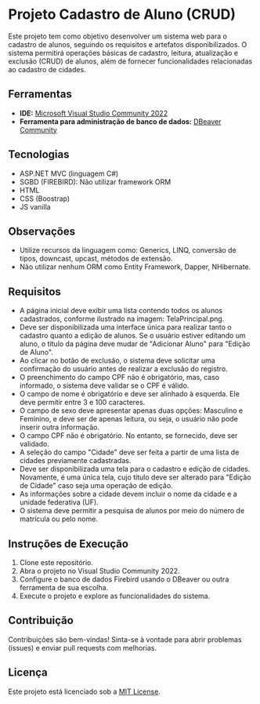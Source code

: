 # Projeto Cadastro de Aluno (CRUD)

Este projeto tem como objetivo desenvolver um sistema web para o cadastro de alunos, seguindo os requisitos e artefatos disponibilizados. O sistema permitirá operações básicas de cadastro, leitura, atualização e exclusão (CRUD) de alunos, além de fornecer funcionalidades relacionadas ao cadastro de cidades.

## Ferramentas

- **IDE:** [Microsoft Visual Studio Community 2022](https://visualstudio.microsoft.com/pt-br/vs/community/)
- **Ferramenta para administração de banco de dados:** [DBeaver Community](https://dbeaver.io/download/)

## Tecnologias

- ASP.NET MVC (linguagem C#)
- SGBD (FIREBIRD): Não utilizar framework ORM
- HTML
- CSS (Boostrap)
- JS vanilla

## Observações

- Utilize recursos da linguagem como: Generics, LINQ, conversão de tipos, downcast, upcast, métodos de extensão.
- Não utilizar nenhum ORM como Entity Framework, Dapper, NHibernate.

## Requisitos

- A página inicial deve exibir uma lista contendo todos os alunos cadastrados, conforme ilustrado na imagem: TelaPrincipal.png.
- Deve ser disponibilizada uma interface única para realizar tanto o cadastro quanto a edição de alunos. Se o usuário estiver editando um aluno, o título da página deve mudar de "Adicionar Aluno" para "Edição de Aluno".
- Ao clicar no botão de exclusão, o sistema deve solicitar uma confirmação do usuário antes de realizar a exclusão do registro.
- O preenchimento do campo CPF não é obrigatório, mas, caso informado, o sistema deve validar se o CPF é válido.
- O campo de nome é obrigatório e deve ser alinhado à esquerda. Ele deve permitir entre 3 e 100 caracteres.
- O campo de sexo deve apresentar apenas duas opções: Masculino e Feminino, e deve ser de apenas leitura, ou seja, o usuário não pode inserir outra informação.
- O campo CPF não é obrigatório. No entanto, se fornecido, deve ser validado.
- A seleção do campo "Cidade" deve ser feita a partir de uma lista de cidades previamente cadastradas.
- Deve ser disponibilizada uma tela para o cadastro e edição de cidades. Novamente, é uma única tela, cujo título deve ser alterado para "Edição de Cidade" caso seja uma operação de edição.
- As informações sobre a cidade devem incluir o nome da cidade e a unidade federativa (UF).
- O sistema deve permitir a pesquisa de alunos por meio do número de matrícula ou pelo nome.

## Instruções de Execução

1. Clone este repositório.
2. Abra o projeto no Visual Studio Community 2022.
3. Configure o banco de dados Firebird usando o DBeaver ou outra ferramenta de sua escolha.
4. Execute o projeto e explore as funcionalidades do sistema.

## Contribuição

Contribuições são bem-vindas! Sinta-se à vontade para abrir problemas (issues) e enviar pull requests com melhorias.

## Licença

Este projeto está licenciado sob a [MIT License](LICENSE).
